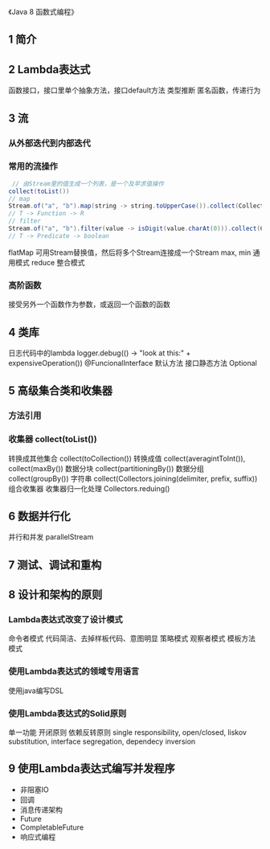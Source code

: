 《Java 8 函数式编程》

## 1 简介
## 2 Lambda表达式
函数接口，接口里单个抽象方法，接口default方法
类型推断
匿名函数，传递行为
## 3 流
### 从外部迭代到内部迭代
### 常用的流操作
```java
 // 由Stream里的值生成一个列表，是一个及早求值操作
collect(toList())
// map
Stream.of("a", "b").map(string -> string.toUpperCase()).collect(Collectors.toList())
// T -> Function -> R
// filter
Stream.of("a", "b").filter(value -> isDigit(value.charAt(0))).collect(Collectors.toList())
// T -> Predicate -> boolean
```
flatMap
可用Stream替换值，然后将多个Stream连接成一个Stream
max, min
通用模式
reduce
整合模式
### 高阶函数
接受另外一个函数作为参数，或返回一个函数的函数

## 4 类库
日志代码中的lambda
logger.debug(() -> "look at this:" + expensiveOperation())
@FuncionalInterface
默认方法
接口静态方法
Optional

## 5 高级集合类和收集器
### 方法引用
### 收集器 collect(toList())
转换成其他集合 collect(toCollection())
转换成值 collect(averagintToInt()),  collect(maxBy())
数据分块 collect(partitioningBy())
数据分组 collect(groupBy())
字符串 collect(Collectors.joining(delimiter, prefix, suffix))
组合收集器
收集器归一化处理 Collectors.reduing()

## 6 数据并行化
并行和并发
parallelStream

## 7 测试、调试和重构
## 8 设计和架构的原则
### Lambda表达式改变了设计模式
命令者模式
代码简洁、去掉样板代码、意图明显
策略模式
观察者模式
模板方法模式
### 使用Lambda表达式的领域专用语言
使用java编写DSL
### 使用Lambda表达式的Solid原则
单一功能
开闭原则
依赖反转原则
single responsibility, open/closed, liskov substitution, interface segregation, dependecy inversion
## 9 使用Lambda表达式编写并发程序
* 非阻塞IO
* 回调
* 消息传递架构
* Future
* CompletableFuture
* 响应式编程
